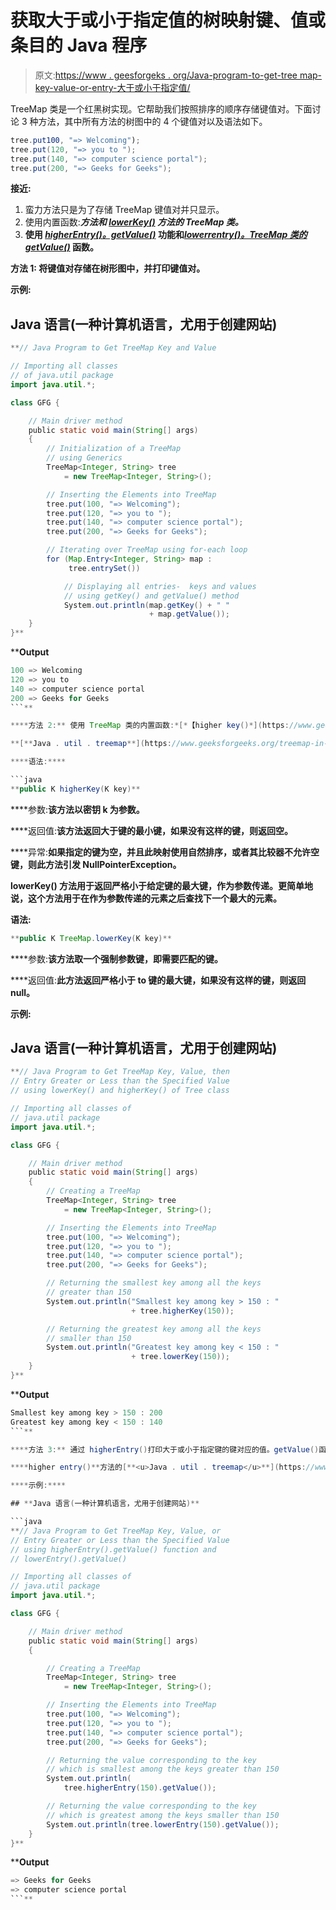 # 获取大于或小于指定值的树映射键、值或条目的 Java 程序

> 原文:[https://www . geesforgeks . org/Java-program-to-get-tree map-key-value-or-entry-大于或小于指定值/](https://www.geeksforgeeks.org/java-program-to-get-treemap-key-value-or-entry-greater-or-less-than-the-specified-value/)

TreeMap 类是一个红黑树实现。它帮助我们按照排序的顺序存储键值对。下面讨论 3 种方法，其中所有方法的树图中的 4 个键值对以及语法如下。

```java
tree.put100, "=> Welcoming");
tree.put(120, "=> you to ");
tree.put(140, "=> computer science portal");
tree.put(200, "=> Geeks for Geeks");
```

**接近:**

1.  蛮力方法只是为了存储 TreeMap 键值对并只显示。
2.  使用内置函数:*[](https://www.geeksforgeeks.org/treemap-higherkey-method-in-java-with-examples/)**方法和 [*lowerKey()*](https://www.geeksforgeeks.org/treemap-lowerkey-in-java-with-examples/) 方法的 TreeMap 类。***
3.  **使用 [*higherEntry()。getValue()*](https://www.geeksforgeeks.org/treemap-higherentry-method-in-java-with-examples/) 功能和[*lowerrentry()。TreeMap 类的 getValue()*](https://www.geeksforgeeks.org/treemap-lowerentry-method-in-java-with-examples/) 函数。**

****方法 1:** 将键值对存储在树形图中，并打印键值对。**

****示例:****

## **Java 语言(一种计算机语言，尤用于创建网站)**

```java
**// Java Program to Get TreeMap Key and Value

// Importing all classes
// of java.util package
import java.util.*;

class GFG {

    // Main driver method
    public static void main(String[] args)
    {
        // Initialization of a TreeMap
        // using Generics
        TreeMap<Integer, String> tree
            = new TreeMap<Integer, String>();

        // Inserting the Elements into TreeMap
        tree.put(100, "=> Welcoming");
        tree.put(120, "=> you to ");
        tree.put(140, "=> computer science portal");
        tree.put(200, "=> Geeks for Geeks");

        // Iterating over TreeMap using for-each loop
        for (Map.Entry<Integer, String> map :
             tree.entrySet())

            // Displaying all entries-  keys and values
            // using getKey() and getValue() method
            System.out.println(map.getKey() + " "
                               + map.getValue());
    }
}**
```

****Output**

```java
100 => Welcoming
120 => you to 
140 => computer science portal
200 => Geeks for Geeks
```** 

****方法 2:** 使用 TreeMap 类的内置函数:*[*【higher key()*](https://www.geeksforgeeks.org/treemap-higherkey-method-in-java-with-examples/)*方法和 [*lowerKey()*](https://www.geeksforgeeks.org/treemap-lowerkey-in-java-with-examples/) 方法打印大于或小于指定值的键****

**[**Java . util . treemap**](https://www.geeksforgeeks.org/treemap-in-java/)类的**HierKey()**方法用于返回严格大于给定密钥的最小密钥，如果没有这样的密钥，则返回 null。**

****语法:****

```java
**public K higherKey(K key)**
```

****参数:**该方法以密钥 k 为参数。**

****返回值:**该方法返回大于键的最小键，如果没有这样的键，则返回空。**

****异常:**如果指定的键为空，并且此映射使用自然排序，或者其比较器不允许空键，则此方法引发 NullPointerException。**

****lowerKey()** 方法用于返回严格小于给定键的最大键，作为参数传递。更简单地说，这个方法用于在作为参数传递的元素之后查找下一个最大的元素。**

****语法:****

```java
**public K TreeMap.lowerKey(K key)**
```

****参数:**该方法取一个强制参数键，即需要匹配的键。**

****返回值:**此方法返回严格小于 to 键的最大键，如果没有这样的键，则返回 null。**

****示例:****

## **Java 语言(一种计算机语言，尤用于创建网站)**

```java
**// Java Program to Get TreeMap Key, Value, then
// Entry Greater or Less than the Specified Value
// using lowerKey() and higherKey() of Tree class

// Importing all classes of
// java.util package
import java.util.*;

class GFG {

    // Main driver method
    public static void main(String[] args)
    {
        // Creating a TreeMap
        TreeMap<Integer, String> tree
            = new TreeMap<Integer, String>();

        // Inserting the Elements into TreeMap
        tree.put(100, "=> Welcoming");
        tree.put(120, "=> you to ");
        tree.put(140, "=> computer science portal");
        tree.put(200, "=> Geeks for Geeks");

        // Returning the smallest key among all the keys
        // greater than 150
        System.out.println("Smallest key among key > 150 : "
                           + tree.higherKey(150));

        // Returning the greatest key among all the keys
        // smaller than 150
        System.out.println("Greatest key among key < 150 : "
                           + tree.lowerKey(150));
    }
}**
```

****Output**

```java
Smallest key among key > 150 : 200
Greatest key among key < 150 : 140
```** 

****方法 3:** 通过 higherEntry()打印大于或小于指定键的键对应的值。getValue()函数和 lowerEntry()。TreeMap 类的 getValue()函数**

****higher entry()**方法的[**<u>Java . util . treemap</u>**](https://www.geeksforgeeks.org/treemap-in-java/)类用于返回与严格大于给定键的最小键相关联的键值映射，如果没有这样的键，则返回 null，反之 **lowerEntry()** 方法的[**Java . util . treemap**](https://www.geeksforgeeks.org/treemap-in-java/)**

****示例:****

## **Java 语言(一种计算机语言，尤用于创建网站)**

```java
**// Java Program to Get TreeMap Key, Value, or
// Entry Greater or Less than the Specified Value
// using higherEntry().getValue() function and
// lowerEntry().getValue()

// Importing all classes of
// java.util package
import java.util.*;

class GFG {

    // Main driver method
    public static void main(String[] args)
    {

        // Creating a TreeMap
        TreeMap<Integer, String> tree
            = new TreeMap<Integer, String>();

        // Inserting the Elements into TreeMap
        tree.put(100, "=> Welcoming");
        tree.put(120, "=> you to ");
        tree.put(140, "=> computer science portal");
        tree.put(200, "=> Geeks for Geeks");

        // Returning the value corresponding to the key
        // which is smallest among the keys greater than 150
        System.out.println(
            tree.higherEntry(150).getValue());

        // Returning the value corresponding to the key
        // which is greatest among the keys smaller than 150
        System.out.println(tree.lowerEntry(150).getValue());
    }
}**
```

****Output**

```java
=> Geeks for Geeks
=> computer science portal
```**